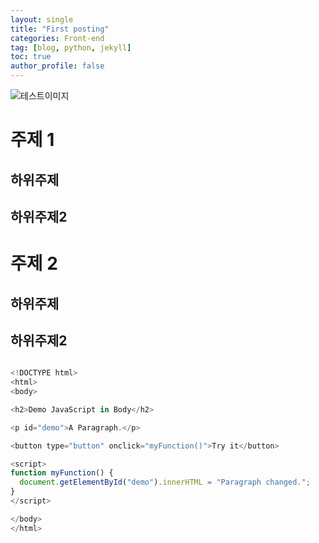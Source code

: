 ```yaml
---
layout: single
title: "First posting"
categories: Front-end
tag: [blog, python, jekyll]
toc: true
author_profile: false
---
```



![테스트이미지](../../images/2022-08-08-first/테스트이미지.jpg)

# 주제 1 
## 하위주제 
## 하위주제2 

# 주제 2 
## 하위주제
## 하위주제2

```javascript 

<!DOCTYPE html>
<html>
<body>

<h2>Demo JavaScript in Body</h2>

<p id="demo">A Paragraph.</p>

<button type="button" onclick="myFunction()">Try it</button>

<script>
function myFunction() {
  document.getElementById("demo").innerHTML = "Paragraph changed.";
}
</script>

</body>
</html> 
``` 

